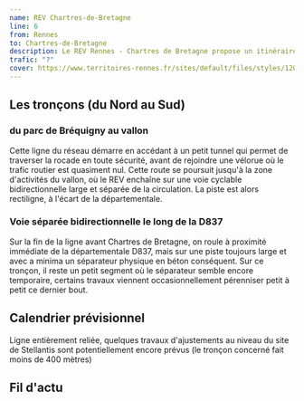 ```yaml
---
name: REV Chartres-de-Bretagne
line: 6
from: Rennes
to: Chartres-de-Bretagne
description: Le REV Rennes - Chartres de Bretagne propose un itinéraire sécurisé le long de la D837 en traversant le vallon et passant à proximité de l'usine Stellantis. Depuis Rennes, l'accès à cette ligne se fait depuis le parc de Bréquigny, et fait passer par un petit tunnel sous la rocade.
trafic: "?"
cover: https://www.territoires-rennes.fr/sites/default/files/styles/1200x600/public/2021-02/MiVoie_LeVallon_VoieCyclistes_Projets_Territoires-Rennes.jpg?itok=hSLdIODg
---
```


## Les tronçons (du Nord au Sud)
### du parc de Bréquigny au vallon
Cette ligne du réseau démarre en accédant à un petit tunnel qui permet de traverser la rocade en toute sécurité, avant de rejoindre une vélorue où le trafic routier est quasiment nul. Cette route se poursuit jusqu'à la zone d'activités du vallon, où le REV enchaîne sur une voie cyclable bidirectionnelle large et séparée de la circulation. La piste est alors rectiligne, à l'écart de la départementale.


### Voie séparée bidirectionnelle le long de la D837
Sur la fin de la ligne avant Chartres de Bretagne, on roule à proximité immédiate de la départementale D837, mais sur une piste toujours large et avec a minima un séparateur physique en béton conséquent. Sur ce tronçon, il reste un petit segment où le séparateur semble encore temporaire, certains travaux viennent occasionnellement pérenniser petit à petit ce dernier bout.

## Calendrier prévisionnel
Ligne entièrement reliée, quelques travaux d'ajustements au niveau du site de Stellantis sont potentiellement encore prévus (le tronçon concerné fait moins de 400 mètres)

## Fil d'actu


